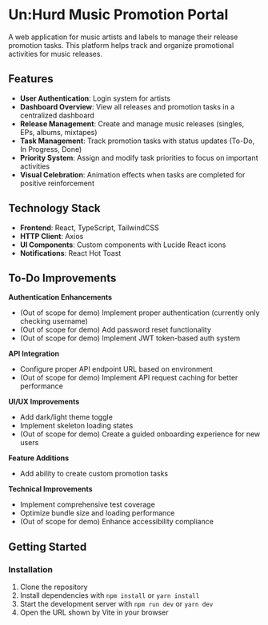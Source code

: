 # Un:Hurd Music Promotion Portal

A web application for music artists and labels to manage their release promotion tasks. This platform helps track and organize promotional activities for music releases.

## Features

- **User Authentication**: Login system for artists
- **Dashboard Overview**: View all releases and promotion tasks in a centralized dashboard
- **Release Management**: Create and manage music releases (singles, EPs, albums, mixtapes)
- **Task Management**: Track promotion tasks with status updates (To-Do, In Progress, Done)
- **Priority System**: Assign and modify task priorities to focus on important activities
- **Visual Celebration**: Animation effects when tasks are completed for positive reinforcement

## Technology Stack

- **Frontend**: React, TypeScript, TailwindCSS
- **HTTP Client**: Axios
- **UI Components**: Custom components with Lucide React icons
- **Notifications**: React Hot Toast

## To-Do Improvements

**Authentication Enhancements**

- (Out of scope for demo) Implement proper authentication (currently only checking username)
- (Out of scope for demo) Add password reset functionality
- (Out of scope for demo) Implement JWT token-based auth system

**API Integration**

- Configure proper API endpoint URL based on environment
- (Out of scope for demo) Implement API request caching for better performance

**UI/UX Improvements**

- Add dark/light theme toggle
- Implement skeleton loading states
- (Out of scope for demo) Create a guided onboarding experience for new users

**Feature Additions**

- Add ability to create custom promotion tasks

**Technical Improvements**

- Implement comprehensive test coverage
- Optimize bundle size and loading performance
- (Out of scope for demo) Enhance accessibility compliance

## Getting Started

### Installation

1. Clone the repository
2. Install dependencies with `npm install` or `yarn install`
3. Start the development server with `npm run dev` or `yarn dev`
4. Open the URL shown by Vite in your browser
